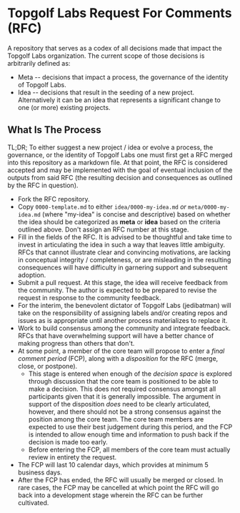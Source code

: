 # Topgolf Labs Request For Comments (RFC)

A repository that serves as a codex of all decisions made that impact the Topgolf Labs organization. The current scope of those decisions is arbitrarily defined as:
  - Meta -- decisions that impact a process, the governance of the identity of Topgolf Labs.
  - Idea -- decisions that result in the seeding of a new project. Alternatively it can be an idea that represents a significant change to one (or more) existing projects.

## What Is The Process

TL;DR; To either suggest a new project / idea or evolve a process, the governance, or the identity of Topgolf Labs one must first get a RFC merged into this repository as a markdown file. At that point, the RFC is considered accepted and may be implemented with the goal of eventual inclusion of the outputs from said RFC (the resulting decision and consequences as outlined by the RFC in question).
  - Fork the RFC repository.
  - Copy `0000-template.md` to either `idea/0000-my-idea.md` *or* `meta/0000-my-idea.md` (where "my-idea" is concise and descriptive) based on whether the idea should be categorized as **meta** or **idea** based on the criteria outlined above. Don't assign an RFC number at this stage.
  - Fill in the fields of the RFC. It is advised to be thoughtful and take time to invest in articulating the idea in such a way that leaves little ambiguity. RFCs that cannot illustrate clear and convincing motivations, are lacking in conceptual integrity / completeness, or are misleading in the resulting consequences will have difficulty in garnering support and subsequent adoption.
  - Submit a pull request. At this stage, the idea will receive feedback from the community. The author is expected to be prepared to revise the request in response to the community feedback.
  - For the interim, the benevolent dictator of Topgolf Labs (jedibatman) will take on the responsibility of assigning labels and/or creating repos and issues as is appropriate until another process materializes to replace it.
  - Work to build consensus among the community and integrate feedback. RFCs that have overwhelming support will have a better chance of making progress than others that don't.
  - At some point, a member of the core team will propose to enter a *final comment period* (FCP), along with a *disposition* for the RFC (merge, close, or postpone).
     - This stage is entered when enough of the *decision space* is explored through discussion that the core team is positioned to be able to make a decision. This does not required consensus amongst all participants given that it is generally impossible. The argument in support of the disposition *does* need to be clearly articulated, however, and there should not be a strong consensus against the position among the core team. The core team members are expected to use their best judgement during this period, and the FCP is intended to allow enough time and information to push back if the decision is made too early.
     - Before entering the FCP, all members of the core team must actually review in entirety the request.
  - The FCP will last 10 calendar days, which provides at minimum 5 business days.
  - After the FCP has ended, the RFC will usually be merged or closed. In rare cases, the FCP may be cancelled at which point the RFC will go back into a development stage wherein the RFC can be further cultivated.
